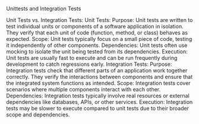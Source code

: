 Unittests and Integration Tests

Unit Tests vs. Integration Tests:
Unit Tests:
Purpose:
Unit tests are written to test individual units or components of a software application in isolation.
They verify that each unit of code (function, method, or class) behaves as expected.
Scope:
Unit tests typically focus on a small piece of code, testing it independently of other components.
Dependencies:
Unit tests often use mocking to isolate the unit being tested from its dependencies.
Execution:
Unit tests are usually fast to execute and can be run frequently during development to catch regressions early.
Integration Tests:
Purpose:
Integration tests check that different parts of an application work together correctly.
They verify the interactions between components and ensure that the integrated system functions as intended.
Scope:
Integration tests cover scenarios where multiple components interact with each other.
Dependencies:
Integration tests typically involve real resources or external dependencies like databases, APIs, or other services.
Execution:
Integration tests may be slower to execute compared to unit tests due to their broader scope and dependencies.
